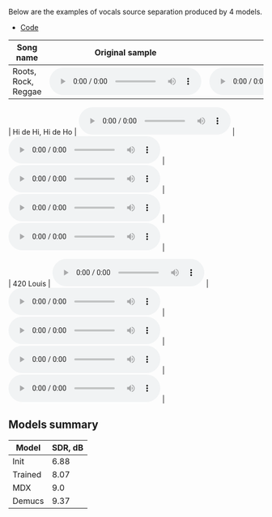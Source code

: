 <!-- ## Listen to vocal extraction -->
Below are the examples of vocals source separation produced by 4 models.


 - [Code](https://github.com/taras-svystun/Band-Split-RNN)
 <!-- - [Demo](https://huggingface.co/spaces/PolyAI/pheme) -->
 <!-- - [Paper](https://arxiv.org/pdf/2401.02839.pdf) -->



| Song name              | Original sample                                                                                       | Init model                                                                                       | My trained model                                                                               | ht-demucs                                                                                        | mdx                                                                 |
|------------------------|-------------------------------------------------------------------------------------------------------|--------------------------------------------------------------------------------------------------|-------------------------------------------------------------------------------------------------|--------------------------------------------------------------------------------------------------|----------------------------------------------------------------------------------------------------|
| Roots, Rock, Reggae    | <audio src="s/sample_Roots_Rock_Reggae_15_sec.wav" type="audio/wav" controls preload></audio> | <audio src="s/Amantur_model_vocals_Roots_Rock_Reggae.wav" type="audio/wav" controls preload></audio> | <audio src="s/my_model_vocals_Roots_Rock_Reggae.wav" type="audio/wav" controls preload></audio> | <audio src="s/demucs_model_vocals_Roots_Rock_Reggae.mp3" type="audio/wav" controls preload></audio> | <audio src="s/mdx_model_vocals_Roots_Rock_Reggae.mp3" type="audio/wav" controls preload></audio> |


| Hi de Hi, Hi de Ho    | <audio src="s/sample_Kool_and_the_gang_28_sec.wav" type="audio/wav" controls preload></audio>  | <audio src="s/Amantur_model_vocals_Kool_and_the_gang.wav"  type="audio/wav" controls preload></audio>  | <audio src="s/my_model_vocals_Kool_and_the_gang.wav" type="audio/wav" controls preload></audio> | <audio src="s/demucs_model_vocals_Kool_and_the_gang.mp3" type="audio/wav" controls preload></audio>  | <audio src="s/mdx_model_vocals_Kool_and_the_gang.mp3" type="audio/wav" controls preload></audio> |

| 420 Louis             | <audio src="s/sample_420_Louis_14_sec.wav" type="audio/wav" controls preload></audio>          | <audio src="s/Amantur_model_vocals_420_Louis.wav"           type="audio/wav" controls preload></audio>  | <audio src="s/my_model_vocals_420_Louis.wav" type="audio/wav" controls preload></audio>         | <audio src="s/demucs_model_vocals_420_Louis.mp3" type="audio/wav" controls preload></audio>           | <audio src="s/mdx_model_vocals_420_Louis.mp3" type="audio/wav" controls preload></audio> |





## Models summary

| Model              | SDR, dB  |
| ------------------ | ------- |
| Init               | 6.88    |
| Trained            | 8.07    |
| MDX                | 9.0     |
| Demucs             | 9.37    |

